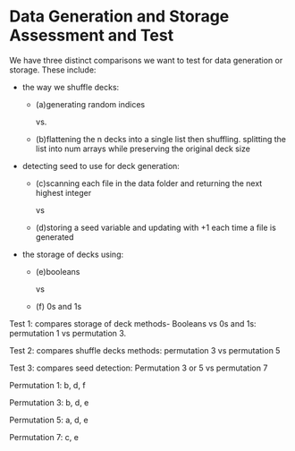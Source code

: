 # Data Generation and Storage Assessment and Test 

We have three distinct comparisons we want to test for data generation or storage.
These include:
- the way we shuffle decks:
  - (a)generating random indices
    
    vs.
  - (b)flattening the n decks into a single list then shuffling. splitting the list into num arrays while preserving the original deck size
    
- detecting seed to use for deck generation:
  - (c)scanning each file in the data folder and returning the next highest integer
    
    vs
  - (d)storing a seed variable and updating with +1 each time a file is generated
  
- the storage of decks using:
  - (e)booleans
    
    vs
  - (f) 0s and 1s
 
Test 1: compares storage of deck methods- Booleans vs 0s and 1s: 
permutation 1 vs permutation 3.

Test 2: compares shuffle decks methods: 
permutation 3 vs permutation 5

Test 3: compares seed detection: 
Permutation 3 or 5 vs permutation 7



Permutation 1: b, d, f

Permutation 3: b, d, e

Permutation 5: a, d, e

Permutation 7: c, e

